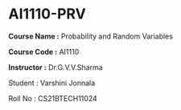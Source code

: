# AI1110-PRV
**Course Name :** Probability and Random Variables

**Course Code :** AI1110

**Instructor :** Dr.G.V.V.Sharma


Student : Varshini Jonnala

Roll No : CS21BTECH11024
